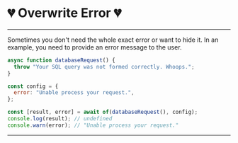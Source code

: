 # 💔 Overwrite Error 💔

---

Sometimes you don't need the whole exact error or want to hide it. In an example, you need to provide an error message to the user.

```javascript
async function databaseRequest() {
  throw "Your SQL query was not formed correctly. Whoops.";
}

const config = {
  error: "Unable process your request.",
};

const [result, error] = await of(databaseRequest(), config);
console.log(result); // undefined
console.warn(error); // "Unable process your request."
```

---
